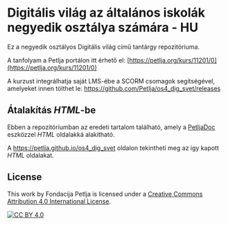 # Digitális világ az általános iskolák negyedik osztálya számára - HU

Ez a negyedik osztályos Digitális világ című tantárgy repozitóriuma.  

A tanfolyam a Petlja portálon itt érhető el: [https://petlja.org/kurs/11201/0](https://petlja.org/kurs/11201/0)

A kurzust integrálhatja saját LMS-ébe a SCORM csomagok segítségével, amelyeket innen tölthet le: https://github.com/Petlja/os4_dig_svet/releases

## Átalakítás *HTML*-be

Ebben a repozitóriumban az eredeti tartalom található, amely a [PetljaDoc](https://github.com/Petlja/PetljaDoc) eszközzel *HTML* oldalakká alakítható.

A https://petlja.github.io/os4_dig_svet oldalon tekintheti meg az így kapott *HTML* oldalakat.

## License

This work by Fondacija Petlja is licensed under a
[Creative Commons Attribution 4.0 International License][cc-by].

[![CC BY 4.0][cc-by-image]][cc-by]

[cc-by]: http://creativecommons.org/licenses/by/4.0/
[cc-by-image]: https://i.creativecommons.org/l/by/4.0/88x31.png

